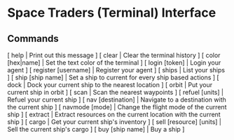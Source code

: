 # Space Traders (Terminal) Interface

## Commands

[ help | Print out this message ]
[ clear | Clear the terminal history ]
[ color [hex|name] | Set the text color of the terminal ]
[ login [token] | Login your agent ]
[ register [username] | Register your agent ]
[ ships | List your ships ]
[ ship [ship name] | Set a ship to current for every ship based actions ]
[ dock | Dock your current ship to the nearest location ]
[ orbit | Put your current ship in orbit ]
[ scan | Scan the nearest waypoints ]
[ refuel [units] | Refuel your current ship ]
[ nav [destination] | Navigate to a destination with the current ship ]
[ navmode [mode] | Change the flight mode of the current ship ]
[ extract | Extract resources on the current location with the current ship ]
[ cargo | Get your current ship's inventory ]
[ sell [resource] [units] | Sell the current ship's cargo ]
[ buy [ship name] | Buy a ship ]